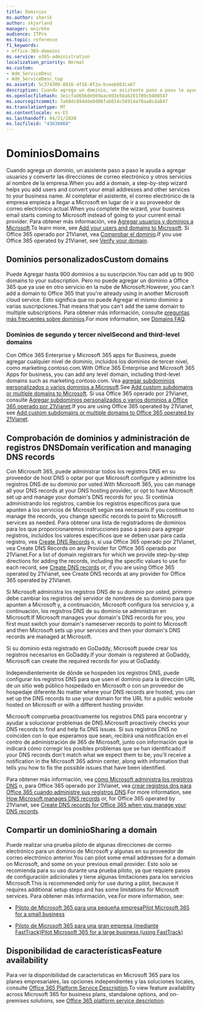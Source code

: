 ```yaml
---
title: Dominios
ms.author: sharik
author: skjerland
manager: mnirkhe
audience: ITPro
ms.topic: reference
f1_keywords:
- office-365-domains
ms.service: o365-administration
localization_priority: Normal
ms.custom:
- Adm_ServiceDesc
- Adm_ServiceDesc_top
ms.assetid: 5c374309-8016-4f18-8f2a-bceeb863ca67
description: Cuando agrega un dominio, un asistente paso a paso le ayuda a agregar usuarios y convertir las direcciones de correo electrónico y otros servicios al nombre de la empresa. Al completar el asistente, el correo electrónico de la empresa empieza a llegar a Microsoft en lugar de ir a su proveedor de correo electrónico actual. Para obtener más información, vea Agregar usuarios y dominios a Microsoft. Si Office 365 operado por 21Vianet, vea Comprobar el dominio.
ms.openlocfilehash: 3e1cfad656de569aac0d3e5bab281789cb408547
ms.sourcegitcommit: 7a68dc894dde0d06fab014c56914a78aa8cda847
ms.translationtype: MT
ms.contentlocale: es-ES
ms.lasthandoff: 04/21/2020
ms.locfileid: "43638868"
---
```

# <a name="domains"></a><span data-ttu-id="70362-106">Dominios</span><span class="sxs-lookup"><span data-stu-id="70362-106">Domains</span></span>

<span data-ttu-id="70362-107">Cuando agrega un dominio, un asistente paso a paso le ayuda a agregar usuarios y convertir las direcciones de correo electrónico y otros servicios al nombre de la empresa.</span><span class="sxs-lookup"><span data-stu-id="70362-107">When you add a domain, a step-by-step wizard helps you add users and convert your email addresses and other services to your business name.</span></span> <span data-ttu-id="70362-108">Al completar el asistente, el correo electrónico de la empresa empieza a llegar a Microsoft en lugar de ir a su proveedor de correo electrónico actual.</span><span class="sxs-lookup"><span data-stu-id="70362-108">When you complete the wizard, your business email starts coming to Microsoft instead of going to your current email provider.</span></span> <span data-ttu-id="70362-109">Para obtener más información, vea [Agregar usuarios y dominios a Microsoft](https://support.office.com/article/6383f56d-3d09-4dcb-9b41-b5f5a5efd611).</span><span class="sxs-lookup"><span data-stu-id="70362-109">To learn more, see [Add your users and domains to Microsoft](https://support.office.com/article/6383f56d-3d09-4dcb-9b41-b5f5a5efd611).</span></span> <span data-ttu-id="70362-110">Si Office 365 operado por 21Vianet, vea [Comprobar el dominio](https://docs.microsoft.com/office365/admin/setup/add-domain).</span><span class="sxs-lookup"><span data-stu-id="70362-110">If you use Office 365 operated by 21Vianet, see [Verify your domain](https://docs.microsoft.com/office365/admin/setup/add-domain).</span></span>
  
## <a name="custom-domains"></a><span data-ttu-id="70362-111">Dominios personalizados</span><span class="sxs-lookup"><span data-stu-id="70362-111">Custom domains</span></span>

<span data-ttu-id="70362-112">Puede Agregar hasta 900 dominios a su suscripción.</span><span class="sxs-lookup"><span data-stu-id="70362-112">You can add up to 900 domains to your subscription.</span></span> <span data-ttu-id="70362-113">Pero no puede agregar un dominio a Office 365 que ya use en otro servicio en la nube de Microsoft.</span><span class="sxs-lookup"><span data-stu-id="70362-113">However, you can't add a domain to Office 365 that you're already using in another Microsoft cloud service.</span></span> <span data-ttu-id="70362-114">Esto significa que no puede Agregar el mismo dominio a varias suscripciones.</span><span class="sxs-lookup"><span data-stu-id="70362-114">That means that you can't add the same domain to multiple subscriptions.</span></span> <span data-ttu-id="70362-115">Para obtener más información, consulte [preguntas más frecuentes sobre dominios](https://support.office.com/article/Domains-FAQ-1272bad0-4bd4-4796-8005-67d6fb3afc5a).</span><span class="sxs-lookup"><span data-stu-id="70362-115">For more information, see [Domains FAQ](https://support.office.com/article/Domains-FAQ-1272bad0-4bd4-4796-8005-67d6fb3afc5a).</span></span>
  
### <a name="second-and-third-level-domains"></a><span data-ttu-id="70362-116">Dominios de segundo y tercer nivel</span><span class="sxs-lookup"><span data-stu-id="70362-116">Second and third-level domains</span></span>

<span data-ttu-id="70362-117">Con Office 365 Enterprise y Microsoft 365 apps for Business, puede agregar cualquier nivel de dominio, incluidos los dominios de tercer nivel, como marketing.contoso.com.</span><span class="sxs-lookup"><span data-stu-id="70362-117">With Office 365 Enterprise and Microsoft 365 Apps for business, you can add any level domain, including third-level domains such as marketing.contoso.com.</span></span> <span data-ttu-id="70362-118">Vea [agregar subdominios personalizados o varios dominios a Microsoft](https://docs.microsoft.com/office365/admin/setup/domains-faq).</span><span class="sxs-lookup"><span data-stu-id="70362-118">See [Add custom subdomains or multiple domains to Microsoft](https://docs.microsoft.com/office365/admin/setup/domains-faq).</span></span> <span data-ttu-id="70362-119">Si usa Office 365 operado por 21Vianet, consulte [Agregar subdominios personalizados o varios dominios a Office 365 operado por 21Vianet](https://docs.microsoft.com/office365/admin/setup/domains-faq).</span><span class="sxs-lookup"><span data-stu-id="70362-119">If you are using Office 365 operated by 21Vianet, see [Add custom subdomains or multiple domains to Office 365 operated by 21Vianet](https://docs.microsoft.com/office365/admin/setup/domains-faq).</span></span>
  
## <a name="domain-verification-and-managing-dns-records"></a><span data-ttu-id="70362-120">Comprobación de dominios y administración de registros DNS</span><span class="sxs-lookup"><span data-stu-id="70362-120">Domain verification and managing DNS records</span></span>

<span data-ttu-id="70362-121">Con Microsoft 365, puede administrar todos los registros DNS en su proveedor de host DNS o optar por que Microsoft configure y administre los registros DNS de su dominio por usted.</span><span class="sxs-lookup"><span data-stu-id="70362-121">With Microsoft 365, you can manage all your DNS records at your DNS hosting provider, or opt to have Microsoft set up and manage your domain's DNS records for you.</span></span> <span data-ttu-id="70362-122">Si continúa administrando los registros, cambie los registros específicos para que apunten a los servicios de Microsoft según sea necesario.</span><span class="sxs-lookup"><span data-stu-id="70362-122">If you continue to manage the records, you change specific records to point to Microsoft services as needed.</span></span> <span data-ttu-id="70362-123">Para obtener una lista de registradores de dominios para los que proporcionaremos instrucciones paso a paso para agregar registros, incluidos los valores específicos que se deben usar para cada registro, vea [Create DNS Records](https://docs.microsoft.com/office365/admin/get-help-with-domains/create-dns-records-at-any-dns-hosting-provider) o, si usa Office 365 operado por 21Vianet, vea Create DNS Records on any Provider for Office 365 operado por 21Vianet.</span><span class="sxs-lookup"><span data-stu-id="70362-123">For a list of domain registrars for which we provide step-by-step directions for adding the records, including the specific values to use for each record, see [Create DNS records](https://docs.microsoft.com/office365/admin/get-help-with-domains/create-dns-records-at-any-dns-hosting-provider) or, if you are using Office 365 operated by 21Vianet, see Create DNS records at any provider for Office 365 operated by 21Vianet.</span></span> 
  
<span data-ttu-id="70362-124">Si Microsoft administra los registros DNS de su dominio por usted, primero debe cambiar los registros del servidor de nombres de su dominio para que apunten a Microsoft y, a continuación, Microsoft configura los servicios y, a continuación, los registros DNS de su dominio se administran en Microsoft.</span><span class="sxs-lookup"><span data-stu-id="70362-124">If Microsoft manages your domain's DNS records for you, you first must switch your domain's nameserver records to point to Microsoft and then Microsoft sets up your services and then your domain's DNS records are managed at Microsoft.</span></span>
  
<span data-ttu-id="70362-125">Si su dominio está registrado en GoDaddy, Microsoft puede crear los registros necesarios en GoDaddy.</span><span class="sxs-lookup"><span data-stu-id="70362-125">If your domain is registered at GoDaddy, Microsoft can create the required records for you at GoDaddy.</span></span> 
  
<span data-ttu-id="70362-126">Independientemente de dónde se hospeden los registros DNS, puede configurar los registros DNS para que usen el dominio para la dirección URL de un sitio web público hospedado en Microsoft o con un proveedor de hospedaje diferente.</span><span class="sxs-lookup"><span data-stu-id="70362-126">No matter where your DNS records are hosted, you can set up the DNS records to use your domain for the URL for a public website hosted on Microsoft or with a different hosting provider.</span></span> 
  
<span data-ttu-id="70362-127">Microsoft comprueba proactivamente los registros DNS para encontrar y ayudar a solucionar problemas de DNS.</span><span class="sxs-lookup"><span data-stu-id="70362-127">Microsoft proactively checks your DNS records to find and help fix DNS issues.</span></span> <span data-ttu-id="70362-128">Si sus registros DNS no coinciden con lo que esperamos que sean, recibirá una notificación en el centro de administración de 365 de Microsoft, junto con información que le indicará cómo corregir los posibles problemas que se han identificado.</span><span class="sxs-lookup"><span data-stu-id="70362-128">If your DNS records don't match what we expect them to be, you'll receive a notification in the Microsoft 365 admin center, along with information that tells you how to fix the possible issues that have been identified.</span></span>
  
<span data-ttu-id="70362-129">Para obtener más información, vea [cómo Microsoft administra los registros DNS](https://docs.microsoft.com/office365/admin/setup/domains-faq) o, para Office 365 operado por 21Vianet, vea [crear registros dns para Office 365 cuando administre sus registros DNS](https://docs.microsoft.com/office365/admin/services-in-china/create-dns-records-when-you-manage-your-dns-records).</span><span class="sxs-lookup"><span data-stu-id="70362-129">For more information, see [How Microsoft manages DNS records](https://docs.microsoft.com/office365/admin/setup/domains-faq) or, for Office 365 operated by 21Vianet, see [Create DNS records for Office 365 when you manage your DNS records](https://docs.microsoft.com/office365/admin/services-in-china/create-dns-records-when-you-manage-your-dns-records).</span></span>
  
## <a name="sharing-a-domain"></a><span data-ttu-id="70362-130">Compartir un dominio</span><span class="sxs-lookup"><span data-stu-id="70362-130">Sharing a domain</span></span>

<span data-ttu-id="70362-131">Puede realizar una prueba piloto de algunas direcciones de correo electrónico para un dominio de Microsoft y algunas en su proveedor de correo electrónico anterior.</span><span class="sxs-lookup"><span data-stu-id="70362-131">You can pilot some email addresses for a domain on Microsoft, and some on your previous email provider.</span></span> <span data-ttu-id="70362-132">Esto solo se recomienda para su uso durante una prueba piloto, ya que requiere pasos de configuración adicionales y tiene algunas limitaciones para los servicios Microsoft.</span><span class="sxs-lookup"><span data-stu-id="70362-132">This is recommended only for use during a pilot, because it requires additional setup steps and has some limitations for Microsoft services.</span></span> <span data-ttu-id="70362-133">Para obtener más información, vea:</span><span class="sxs-lookup"><span data-stu-id="70362-133">For more information, see:</span></span>
  
- [<span data-ttu-id="70362-134">Piloto de Microsoft 365 para una pequeña empresa</span><span class="sxs-lookup"><span data-stu-id="70362-134">Pilot Microsoft 365 for a small business</span></span>](https://support.office.com/article/39cee536-6a03-40cf-b9c1-f301bb6001d7)
    
- [<span data-ttu-id="70362-135">Piloto de Microsoft 365 para una gran empresa (mediante FastTrack)</span><span class="sxs-lookup"><span data-stu-id="70362-135">Pilot Microsoft 365 for a large business (using FastTrack)</span></span>](https://fasttrack.office.com/onboard)
    
## <a name="feature-availability"></a><span data-ttu-id="70362-136">Disponibilidad de características</span><span class="sxs-lookup"><span data-stu-id="70362-136">Feature availability</span></span>

<span data-ttu-id="70362-137">Para ver la disponibilidad de características en Microsoft 365 para los planes empresariales, las opciones independientes y las soluciones locales, consulte [Office 365 Platform Service Description](office-365-platform-service-description.md).</span><span class="sxs-lookup"><span data-stu-id="70362-137">To view feature availability across Microsoft 365 for business plans, standalone options, and on-premises solutions, see [Office 365 platform service description](office-365-platform-service-description.md).</span></span>
  

